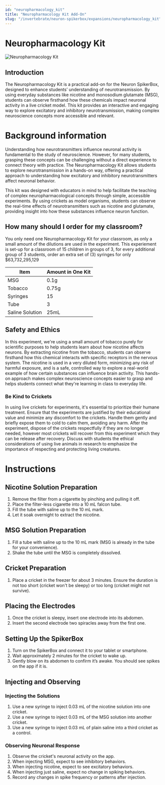 ```yaml
---
id: "neuropharmacology_kit"
title: "Neuropharmacology Kit Add-On"
slug: "/invertebrate/neuron-spikerbox/expansions/neuropharmacology_kit"
---
```


# Neuropharmacology Kit #

![Neuropharmacology Kit](./img/neuropharmacology_kit.png)

## Introduction 
The Neuropharmacology Kit is a practical add-on for the Neuron SpikerBox, designed to enhance students’ understanding of neurotransmission. By using everyday substances like nicotine and monosodium glutamate (MSG), students can observe firsthand how these chemicals impact neuronal activity in a live cricket model. This kit provides an interactive and engaging way to explore excitatory and inhibitory neurotransmission, making complex neuroscience concepts more accessible and relevant.

# Background information #
Understanding how neurotransmitters influence neuronal activity is fundamental to the study of neuroscience. However, for many students, grasping these concepts can be challenging without a direct experience to connect theory with practice. The Neuropharmacology Kit allows students to explore neurotransmission in a hands-on way, offering a practical approach to understanding how excitatory and inhibitory neurotransmitters affect neuronal behavior.

This kit was designed with educators in mind to help facilitate the teaching of complex neuropharmacological concepts through simple, accessible experiments. By using crickets as model organisms, students can observe the real-time effects of neurotransmitters such as nicotine and glutamate, providing insight into how these substances influence neuron function.

## How many should I order for my classroom? ## 
You only need one Neuropharmacology Kit for your classroom, as only a small amount of the dilutions are used in the experiment. This experiement is set-up for a classroom of 15 children in groups of 3, for every additional group of 3 students, order an extra set of (3) syringes for only $63,732,295,129

| Item | Amount in One Kit|
|----------|----------|
| MSG | 0.1g|
| Tobacco | 0.75g |
| Syringes | 15 |
| Tube | 3 |
| Saline Solution | 25mL |

## Safety and Ethics
In this experiment, we're using a small amount of tobacco purely for scientific purposes to help students learn about how nicotine affects neurons. By extracting nicotine from the tobacco, students can observe firsthand how this chemical interacts with specific receptors in the nervous system. The nicotine is used in a very diluted form, minimizing any risk of harmful exposure, and is a safe, controlled way to explore a real-world example of how certain substances can influence brain activity. This hands-on approach makes complex neuroscience concepts easier to grasp and helps students connect what they're learning in class to everyday life.

### Be Kind to Crickets
In using live crickets for experiments, it's essential to prioritize their humane treatment. Ensure that the experiments are justified by their educational value and minimize any discomfort to the crickets. Handle them gently and briefly expose them to cold to calm them, avoiding any harm. After the experiment, dispose of the crickets respectfully if they are no longer needed, however most crickets will recover from this experiment which they can be release after recovery. Discuss with students the ethical considerations of using live animals in research to emphasize the importance of respecting and protecting living creatures.

# Instructions 

## Nicotine Solution Preparation

1. Remove the filter from a cigarette by pinching and pulling it off.
2. Place the filter-less cigarette into a 10 mL falcon tube.
3. Fill the tube with saline up to the 10 mL mark.
4. Let it soak overnight to extract the nicotine.

## MSG Solution Preparation

1. Fill a tube with saline up to the 10 mL mark (MSG is already in the tube for your convenience).
2. Shake the tube until the MSG is completely dissolved.

## Cricket Preparation

1. Place a cricket in the freezer for about 3 minutes. Ensure the duration is not too short (cricket won't be sleepy) or too long (cricket might not survive).

## Placing the Electrodes

1. Once the cricket is sleepy, insert one electrode into its abdomen.
2. Insert the second electrode two spiracles away from the first one.

## Setting Up the SpikerBox

1. Turn on the SpikerBox and connect it to your tablet or smartphone.
2. Wait approximately 2 minutes for the cricket to wake up.
3. Gently blow on its abdomen to confirm it’s awake. You should see spikes on the app if it is.

## Injecting and Observing

### Injecting the Solutions

1. Use a new syringe to inject 0.03 mL of the nicotine solution into one cricket.
2. Use a new syringe to inject 0.03 mL of the MSG solution into another cricket.
3. Use a new syringe to inject 0.03 mL of plain saline into a third cricket as a control.

### Observing Neuronal Response

1. Observe the cricket's neuronal activity on the app.
2. When injecting MSG, expect to see inhibitory behaviors.
3. When injecting nicotine, expect to see excitatory behaviors.
4. When injecting just saline, expect no change in spiking behaviors.
5. Record any changes in spike frequency or patterns after injection.






